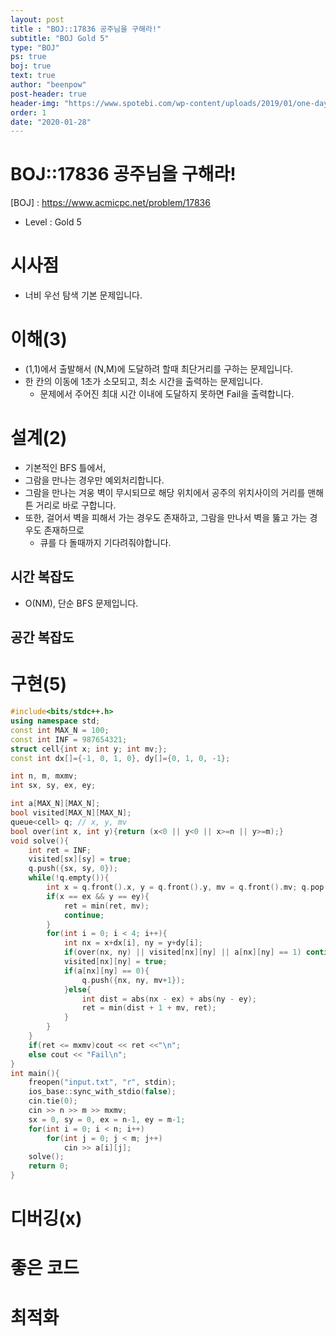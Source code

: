 ```yaml
---
layout: post
title : "BOJ::17836 공주님을 구해라!"
subtitle: "BOJ Gold 5"
type: "BOJ"
ps: true
boj: true
text: true
author: "beenpow"
post-header: true
header-img: "https://www.spotebi.com/wp-content/uploads/2019/01/one-day-day-one-workout-motivation-spotebi.jpg"
order: 1
date: "2020-01-28"
---
```


# BOJ::17836 공주님을 구해라!
[BOJ] : <https://www.acmicpc.net/problem/17836>
- Level : Gold 5

# 시사점
- 너비 우선 탐색 기본 문제입니다.

# 이해(3)
- (1,1)에서 출발해서 (N,M)에 도달하려 할때 최단거리를 구하는 문제입니다.
- 한 칸의 이동에 1초가 소모되고, 최소 시간을 출력하는 문제입니다.
  - 문제에서 주어진 최대 시간 이내에 도달하지 못하면 Fail을 출력합니다.

# 설계(2)
- 기본적인 BFS 틀에서,
- 그람을 만나는 경우만 예외처리합니다.
- 그람을 만나는 겨웅 벽이 무시되므로 해당 위치에서 공주의 위치사이의 거리를 맨해튼 거리로 바로
  구합니다.
- 또한, 걸어서 벽을 피해서 가는 경우도 존재하고, 그람을 만나서 벽을 뚫고 가는 경우도 존재하므로
  - 큐를 다 돌때까지 기다려줘야합니다.

## 시간 복잡도
- O(NM), 단순 BFS 문제입니다.

## 공간 복잡도

# 구현(5)

```cpp
#include<bits/stdc++.h>
using namespace std;
const int MAX_N = 100;
const int INF = 987654321;
struct cell{int x; int y; int mv;};
const int dx[]={-1, 0, 1, 0}, dy[]={0, 1, 0, -1};

int n, m, mxmv;
int sx, sy, ex, ey;

int a[MAX_N][MAX_N];
bool visited[MAX_N][MAX_N];
queue<cell> q; // x, y, mv
bool over(int x, int y){return (x<0 || y<0 || x>=n || y>=m);}
void solve(){
    int ret = INF;
    visited[sx][sy] = true;
    q.push({sx, sy, 0});
    while(!q.empty()){
        int x = q.front().x, y = q.front().y, mv = q.front().mv; q.pop();
        if(x == ex && y == ey){
            ret = min(ret, mv);
            continue;
        }
        for(int i = 0; i < 4; i++){
            int nx = x+dx[i], ny = y+dy[i];
            if(over(nx, ny) || visited[nx][ny] || a[nx][ny] == 1) continue;
            visited[nx][ny] = true;
            if(a[nx][ny] == 0){
                q.push({nx, ny, mv+1});
            }else{
                int dist = abs(nx - ex) + abs(ny - ey);
                ret = min(dist + 1 + mv, ret);
            }
        }
    }
    if(ret <= mxmv)cout << ret <<"\n";
    else cout << "Fail\n";
}
int main(){
    freopen("input.txt", "r", stdin);
    ios_base::sync_with_stdio(false);
    cin.tie(0);
    cin >> n >> m >> mxmv;
    sx = 0, sy = 0, ex = n-1, ey = m-1;
    for(int i = 0; i < n; i++)
        for(int j = 0; j < m; j++)
            cin >> a[i][j];
    solve();
    return 0;
}
```

# 디버깅(x)

# 좋은 코드

# 최적화
